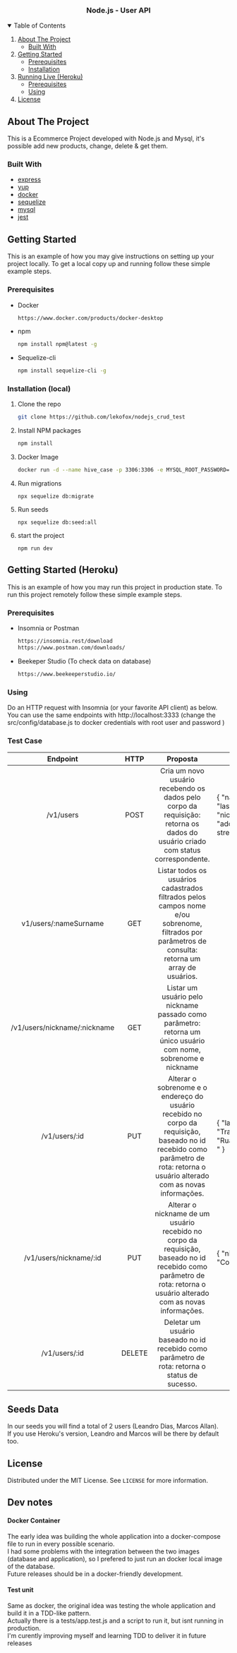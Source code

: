<!-- PROJECT LOGO -->
<br />
<p align="center">
  <h3 align="center"> Node.js - User API</h3>
</p>

<!-- TABLE OF CONTENTS -->
<details open="open">
  <summary>Table of Contents</summary>
  <ol>
    <li>
      <a href="#about-the-project">About The Project</a>
      <ul>
        <li><a href="#built-with">Built With</a></li>
      </ul>
    </li>
    <li>
      <a href="#getting-started">Getting Started</a>
      <ul>
        <li><a href="#prerequisites">Prerequisites</a></li>
        <li><a href="#installation">Installation</a></li>
      </ul>
    <li>
      <a href="#getting-started-Heroku">Running Live (Heroku)</a>
      <ul>
        <li><a href="#prerequisites-heroku">Prerequisites</a></li>
        <li><a href="#using">Using</a></li>
      </ul>
    </li>
    <li><a href="#license">License</a></li>
  </ol>
</details>

## About The Project

This is a Ecommerce Project developed with Node.js and Mysql, it's possible add new products, change, delete & get them.  

### Built With

- [express](https://expressjs.com/)
- [yup](https://www.npmjs.com/package/yup)
- [docker](https://www.docker.com/)
- [sequelize](https://sequelize.org/)
- [mysql](https://www.npmjs.com/package/mysql2)
- [jest](https://www.npmjs.com/package/jest)


<!-- GETTING STARTED -->

## Getting Started

This is an example of how you may give instructions on setting up your project locally.
To get a local copy up and running follow these simple example steps.

### Prerequisites

- Docker
  ```sh
  https://www.docker.com/products/docker-desktop
  ```

- npm
  ```sh
  npm install npm@latest -g
  ```
- Sequelize-cli
  ```sh
  npm install sequelize-cli -g
  ```

### Installation (local)

1. Clone the repo
   ```sh
   git clone https://github.com/lekofox/nodejs_crud_test
   ```
2. Install NPM packages
   ```sh
   npm install
   ```
4. Docker Image
   ```sh
   docker run -d --name hive_case -p 3306:3306 -e MYSQL_ROOT_PASSWORD=root -e MYSQL_DATABASE=case_hive mysql:8.0.25 --default-authentication-plugin=mysql_native_password
   ```
5. Run migrations
   ```JS
   npx sequelize db:migrate
   ```
6. Run seeds
   ```JS
   npx sequelize db:seed:all
   ```
7. start the project
   ```JS
   npm run dev
   ```
## Getting Started (Heroku)

This is an example of how you may run this project in production state.
To run this project remotely follow these simple example steps.

### Prerequisites

- Insomnia or Postman
  ```sh
  https://insomnia.rest/download
  https://www.postman.com/downloads/
  ```

- Beekeper Studio (To check data on database)
  ```sh
  https://www.beekeeperstudio.io/
  ```

### Using

Do an HTTP request with Insomnia (or your favorite API client) as below.\
You can use the same endpoints with http://localhost:3333 (change the src/config/database.js to docker credentials with root user and password )



### Test Case

|           Endpoint           	|  HTTP  	|                                                                                     Proposta                                                                                     	| Body Example                                                                                          	|                                 Test                                	|
|:----------------------------:	|:------:	|:--------------------------------------------------------------------------------------------------------------------------------------------------------------------------------:	|-------------------------------------------------------------------------------------------------------	|:-------------------------------------------------------------------:	|
|           /v1/users          	|  POST  	|                          Cria um novo usuário recebendo os dados pelo corpo da requisição: retorna os dados do usuário criado com status correspondente.                         	| { "name":"John", "lastName":"Doe", "nickname":"JohnnyD", "address":"Random's street", "bio": "YOLO" } 	|           http://rest-api-hive-labs.herokuapp.com/v1/users          	|
|     v1/users/:nameSurname    	|   GET  	|               Listar todos os usuários cadastrados filtrados pelos campos nome e/ou sobrenome, filtrados por parâmetros de consulta: retorna um array de usuários.               	|                                                                                                       	|    http://rest-api-hive-labs.herokuapp.com/v1/users/:nameSurname    	|
| /v1/users/nickname/:nickname 	|   GET  	|                                  Listar um usuário pelo nickname passado como parâmetro: retorna um único usuário com nome, sobrenome e nickname                                 	|                                                                                                       	| http://rest-api-hive-labs.herokuapp.com/v1/users/nickname/:nickname 	|
|         /v1/users/:id        	|   PUT  	| Alterar o sobrenome e o endereço do usuário recebido no corpo da requisição, baseado no id recebido como parâmetro de rota: retorna o usuário alterado com as novas informações. 	| { "lastName": "Travagin", "address": "Rua Transzamazonica " }                                         	|         http://rest-api-hive-labs.herokuapp.com/v1/users/:id        	|
|    /v1/users/nickname/:id    	|   PUT  	|       Alterar o nickname de um usuário recebido no corpo da requisição, baseado no id recebido como parâmetro de rota: retorna o usuário alterado com as novas informações.      	| { "nickname": "CodenameFox" }                                                                         	|    http://rest-api-hive-labs.herokuapp.com/v1/users/nickname/:id    	|
|         /v1/users/:id        	| DELETE 	|                                          Deletar um usuário baseado no id recebido como parâmetro de rota: retorna o status de sucesso.                                          	|                                                                                                       	|         http://rest-api-hive-labs.herokuapp.com/v1/users/:id        	|


## Seeds Data
In our seeds you will find a total of 2 users (Leandro Dias, Marcos Allan). \
If you use Heroku's version, Leandro and Marcos will be there by default too.

## License

Distributed under the MIT License. See `LICENSE` for more information.


## Dev notes

#### Docker Container

The early idea was building the whole application into a docker-compose file to run in every possible scenario. \
I had some problems with the integration between the two images (database and application), so I prefered to just run an docker local image of the database. \
Future releases should be in a docker-friendly development.


#### Test unit
Same as docker, the original idea was testing the whole application and build it in a TDD-like pattern. \
Actually there is a tests/app.test.js and a script to run it, but isnt running in production. \
I'm curently improving myself and learning TDD to deliver it in future releases
